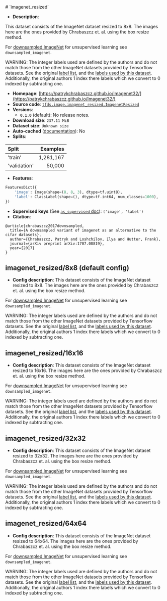 <div itemscope itemtype="http://schema.org/Dataset">
  <div itemscope itemprop="includedInDataCatalog" itemtype="http://schema.org/DataCatalog">
    <meta itemprop="name" content="TensorFlow Datasets" />
  </div>
  <meta itemprop="name" content="imagenet_resized" />
  <meta itemprop="description" content="This dataset consists of the ImageNet dataset resized to 8x8.&#10;The images here are the ones provided by Chrabaszcz et. al. using the box resize method.&#10;&#10;For [downsampled ImageNet](http://image-net.org/small/download.php) for unsupervised learning see `downsampled_imagenet`.&#10;&#10;WARNING: The integer labels used are defined by the authors and do not match&#10;those from the other ImageNet datasets provided by Tensorflow datasets.&#10;See the original [label list](https://github.com/PatrykChrabaszcz/Imagenet32_Scripts/blob/master/map_clsloc.txt),&#10;and the [labels used by this dataset](https://github.com/tensorflow/datasets/blob/master/tensorflow_datasets/image/imagenet_resized_labels.txt).&#10;Additionally, the original authors 1 index there labels which we convert to&#10;0 indexed by subtracting one.&#10;&#10;&#10;To use this dataset:&#10;&#10;```python&#10;import tensorflow_datasets as tfds&#10;&#10;ds = tfds.load(&#x27;imagenet_resized&#x27;, split=&#x27;train&#x27;)&#10;for ex in ds.take(4):&#10;  print(ex)&#10;```&#10;&#10;See [the guide](https://www.tensorflow.org/datasets/overview) for more&#10;informations on [tensorflow_datasets](https://www.tensorflow.org/datasets).&#10;&#10;" />
  <meta itemprop="url" content="https://www.tensorflow.org/datasets/catalog/imagenet_resized" />
  <meta itemprop="sameAs" content="https://patrykchrabaszcz.github.io/Imagenet32/" />
  <meta itemprop="citation" content="@article{chrabaszcz2017downsampled,&#10;  title={A downsampled variant of imagenet as an alternative to the cifar datasets},&#10;  author={Chrabaszcz, Patryk and Loshchilov, Ilya and Hutter, Frank},&#10;  journal={arXiv preprint arXiv:1707.08819},&#10;  year={2017}&#10;}&#10;" />
</div>
# `imagenet_resized`

*   **Description**:

This dataset consists of the ImageNet dataset resized to 8x8. The images here
are the ones provided by Chrabaszcz et. al. using the box resize method.

For [downsampled ImageNet](http://image-net.org/small/download.php) for
unsupervised learning see `downsampled_imagenet`.

WARNING: The integer labels used are defined by the authors and do not match
those from the other ImageNet datasets provided by Tensorflow datasets. See the
original
[label list](https://github.com/PatrykChrabaszcz/Imagenet32_Scripts/blob/master/map_clsloc.txt),
and the
[labels used by this dataset](https://github.com/tensorflow/datasets/blob/master/tensorflow_datasets/image/imagenet_resized_labels.txt).
Additionally, the original authors 1 index there labels which we convert to 0
indexed by subtracting one.

*   **Homepage**:
    [https://patrykchrabaszcz.github.io/Imagenet32/](https://patrykchrabaszcz.github.io/Imagenet32/)
*   **Source code**:
    [`tfds.image.imagenet_resized.ImagenetResized`](https://github.com/tensorflow/datasets/tree/master/tensorflow_datasets/image/imagenet_resized.py)
*   **Versions**:
    *   **`0.1.0`** (default): No release notes.
*   **Download size**: `237.11 MiB`
*   **Dataset size**: `Unknown size`
*   **Auto-cached**
    ([documentation](https://www.tensorflow.org/datasets/performances#auto-caching)):
    No
*   **Splits**:

Split        | Examples
:----------- | --------:
'train'      | 1,281,167
'validation' | 50,000

*   **Features**:

```python
FeaturesDict({
    'image': Image(shape=(8, 8, 3), dtype=tf.uint8),
    'label': ClassLabel(shape=(), dtype=tf.int64, num_classes=1000),
})
```
*   **Supervised keys** (See
    [`as_supervised` doc](https://www.tensorflow.org/datasets/api_docs/python/tfds/load)):
    `('image', 'label')`
*   **Citation**:

```
@article{chrabaszcz2017downsampled,
  title={A downsampled variant of imagenet as an alternative to the cifar datasets},
  author={Chrabaszcz, Patryk and Loshchilov, Ilya and Hutter, Frank},
  journal={arXiv preprint arXiv:1707.08819},
  year={2017}
}
```

## imagenet_resized/8x8 (default config)

*   **Config description**: This dataset consists of the ImageNet dataset
    resized to 8x8. The images here are the ones provided by Chrabaszcz et. al.
    using the box resize method.

For [downsampled ImageNet](http://image-net.org/small/download.php) for
unsupervised learning see `downsampled_imagenet`.

WARNING: The integer labels used are defined by the authors and do not match
those from the other ImageNet datasets provided by Tensorflow datasets. See the
original
[label list](https://github.com/PatrykChrabaszcz/Imagenet32_Scripts/blob/master/map_clsloc.txt),
and the
[labels used by this dataset](https://github.com/tensorflow/datasets/blob/master/tensorflow_datasets/image/imagenet_resized_labels.txt).
Additionally, the original authors 1 index there labels which we convert to 0
indexed by subtracting one.

## imagenet_resized/16x16

*   **Config description**: This dataset consists of the ImageNet dataset
    resized to 16x16. The images here are the ones provided by Chrabaszcz et.
    al. using the box resize method.

For [downsampled ImageNet](http://image-net.org/small/download.php) for
unsupervised learning see `downsampled_imagenet`.

WARNING: The integer labels used are defined by the authors and do not match
those from the other ImageNet datasets provided by Tensorflow datasets. See the
original
[label list](https://github.com/PatrykChrabaszcz/Imagenet32_Scripts/blob/master/map_clsloc.txt),
and the
[labels used by this dataset](https://github.com/tensorflow/datasets/blob/master/tensorflow_datasets/image/imagenet_resized_labels.txt).
Additionally, the original authors 1 index there labels which we convert to 0
indexed by subtracting one.

## imagenet_resized/32x32

*   **Config description**: This dataset consists of the ImageNet dataset
    resized to 32x32. The images here are the ones provided by Chrabaszcz et.
    al. using the box resize method.

For [downsampled ImageNet](http://image-net.org/small/download.php) for
unsupervised learning see `downsampled_imagenet`.

WARNING: The integer labels used are defined by the authors and do not match
those from the other ImageNet datasets provided by Tensorflow datasets. See the
original
[label list](https://github.com/PatrykChrabaszcz/Imagenet32_Scripts/blob/master/map_clsloc.txt),
and the
[labels used by this dataset](https://github.com/tensorflow/datasets/blob/master/tensorflow_datasets/image/imagenet_resized_labels.txt).
Additionally, the original authors 1 index there labels which we convert to 0
indexed by subtracting one.

## imagenet_resized/64x64

*   **Config description**: This dataset consists of the ImageNet dataset
    resized to 64x64. The images here are the ones provided by Chrabaszcz et.
    al. using the box resize method.

For [downsampled ImageNet](http://image-net.org/small/download.php) for
unsupervised learning see `downsampled_imagenet`.

WARNING: The integer labels used are defined by the authors and do not match
those from the other ImageNet datasets provided by Tensorflow datasets. See the
original
[label list](https://github.com/PatrykChrabaszcz/Imagenet32_Scripts/blob/master/map_clsloc.txt),
and the
[labels used by this dataset](https://github.com/tensorflow/datasets/blob/master/tensorflow_datasets/image/imagenet_resized_labels.txt).
Additionally, the original authors 1 index there labels which we convert to 0
indexed by subtracting one.
